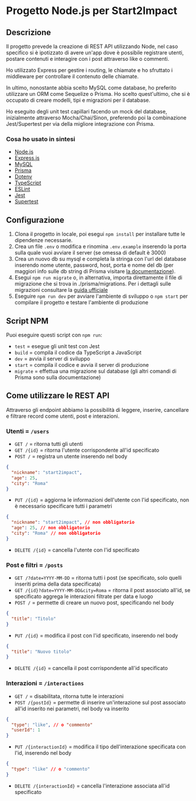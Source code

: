 # Progetto Node.js per Start2Impact

## Descrizione

Il progetto prevede la creazione di REST API utilizzando Node, nel caso specifico si è ipotizzato di avere un'app dove è possibile registrare utenti, postare contenuti e interagire con i post attraverso like o commenti.

Ho utilizzato Express per gestire i routing, le chiamate e ho sfruttato i middleware per controllare il contenuto delle chiamate.

In ultimo, nonostante abbia scelto MySQL come database, ho preferito utilizzare un ORM come Sequelize o Prisma. Ho scelto quest'ultimo, che si è occupato di creare modelli, tipi e migrazioni per il database.

Ho eseguito degli unit test capillari facendo un mock del database, inizialmente attraverso Mocha/Chai/Sinon, preferendo poi la combinazione Jest/Supertest per via della migliore integrazione con Prisma.

### Cosa ho usato in sintesi

- [Node.js](https://nodejs.org/en/)
- [Express.js](https://expressjs.com/it/)
- [MySQL](https://www.mysql.com/it/)
- [Prisma](https://www.prisma.io/)
- [Dotenv](https://www.npmjs.com/package/dotenv)
- [TypeScript](https://www.typescriptlang.org/)
- [ESLint](https://eslint.org/)
- [Jest](https://jestjs.io/)
- [Supertest](https://www.npmjs.com/package/supertest?ref=hackernoon.com)

## Configurazione

1. Clona il progetto in locale, poi esegui `npm install` per installare tutte le dipendenze necessarie.
2. Crea un file `.env` o modifica e rinomina `.env.example` inserendo la porta sulla quale vuoi avviare il server (se omessa di default è 3000)
3. Crea un nuovo db su mysql e completa la stringa con l'url del database inserendo nome utente, password, host, porta e nome del db (per maggiori info sulle db string di Prisma visitare [la documentazione](https://pris.ly/d/connection-strings)).
4. Esegui `npm run migrate` o, in alternativa, importa direttamente il file di migrazione che si trova in ./prisma/migrations. Per i dettagli sulle migrazioni consultare la [guida ufficiale](https://www.prisma.io/docs/getting-started/setup-prisma/start-from-scratch/relational-databases/using-prisma-migrate-node-mysql)
5. Eseguire `npm run dev` per avviare l'ambiente di sviluppo o `npm start` per compilare il progetto e testare l'ambiente di produzione

## Script NPM

Puoi eseguire questi script con `npm run`:

- `test` = esegue gli unit test con Jest
- `build` = compila il codice da TypeScript a JavaScript
- `dev` = avvia il server di sviluppo
- `start` = compila il codice e avvia il server di produzione
- `migrate` = effettua una migrazione sul database (gli altri comandi di Prisma sono sulla documentazione)

## Come utilizzare le REST API

Attraverso gli endpoint abbiamo la possibilità di leggere, inserire, cancellare e filtrare record come utenti, post e interazioni.

### Utenti = `/users`

- `GET /` = ritorna tutti gli utenti
- `GET /{id}` = ritorna l'utente corrispondente all'id specificato
- `POST /` = registra un utente inserendo nel body

```json
{
  "nickname": "start2impact",
  "age": 25,
  "city": "Roma"
}
```

- `PUT /{id}` = aggiorna le informazioni dell'utente con l'id specificato, non è necessario specificare tutti i parametri

```json
{
  "nickname": "start2impact", // non obbligatorio
  "age": 25, // non obbligatorio
  "city": "Roma" // non obbligatorio
}
```

- `DELETE /{id}` = cancella l'utente con l'id specificato

### Post e filtri = `/posts`

- `GET /?date=YYYY-MM-DD` = ritorna tutti i post (se specificato, solo quelli inseriti prima della data specificata)
- `GET /{id}?date=YYYY-MM-DD&city=Roma` = ritorna il post associato all'id, se specificato aggrega le interazioni filtrate per data e luogo
- `POST /` = permette di creare un nuovo post, specificando nel body

```json
{
  "title": "Titolo"
}
```

- `PUT /{id}` = modifica il post con l'id specificato, inserendo nel body

```json
{
  "title": "Nuovo titolo"
}
```

- `DELETE /{id}` = cancella il post corrispondente all'id specificato

### Interazioni = `/interactions`

- `GET /` = disabilitata, ritorna tutte le interazioni
- `POST /{postId}` = permette di inserire un'interazione sul post associato all'id inserito nei parametri, nel body va inserito

```json
{
  "type": "like", // o "commento"
  "userId": 1
}
```

- `PUT /{interactionId}` = modifica il tipo dell'interazione specificata con l'id, inserendo nel body

```json
{
  "type": "like" // o "commento"
}
```

- `DELETE /{interactionId}` = cancella l'interazione associata all'id specificato
